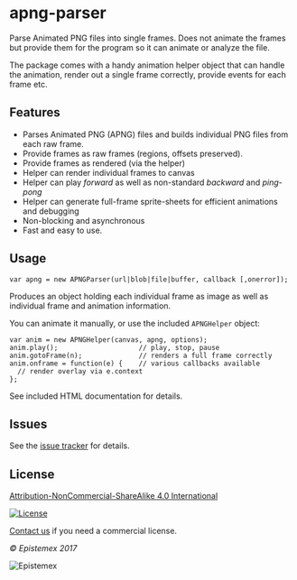 ﻿apng-parser
===========

Parse Animated PNG files into single frames. Does not animate the frames
but provide them for the program so it can animate or analyze the file.

The package comes with a handy animation helper object that can handle 
the animation, render out a single frame correctly, provide events for 
each frame etc. 


Features
--------

- Parses Animated PNG (APNG) files and builds individual PNG files from each raw frame.
- Provide frames as raw frames (regions, offsets preserved).
- Provide frames as rendered (via the helper)
- Helper can render individual frames to canvas
- Helper can play *forward* as well as non-standard *backward* and *ping-pong*
- Helper can generate full-frame sprite-sheets for efficient animations and debugging
- Non-blocking and asynchronous
- Fast and easy to use.


Usage
-----

    var apng = new APNGParser(url|blob|file|buffer, callback [,onerror]);

Produces an object holding each individual frame as image as well as individual
frame and animation information.

You can animate it manually, or use the included `APNGHelper` object:

    var anim = new APNGHelper(canvas, apng, options);
    anim.play();                    // play, stop, pause
    anim.gotoFrame(n);              // renders a full frame correctly
    anim.onframe = function(e) {    // various callbacks available
      // render overlay via e.context
    };

See included HTML documentation for details.


Issues
------

See the [issue tracker](https://github.com/epistemex/apng-parser/issues) for details.


License
-------

[Attribution-NonCommercial-ShareAlike 4.0 International](https://creativecommons.org/licenses/by-nc-sa/4.0/)

[![License](https://i.creativecommons.org/l/by-nc-sa/4.0/88x31.png)](https://creativecommons.org/licenses/by-nc-sa/4.0/)

[Contact us](mailto:github@epistemex.com) if you need a commercial license.

*&copy; Epistemex 2017*
 
![Epistemex](http://i.imgur.com/GP6Q3v8.png)
